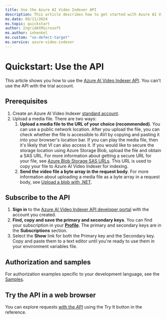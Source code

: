 ```yaml
---
title: Use the Azure AI Video Indexer API
description: This article describes how to get started with Azure AI Video Indexer API and a trial account.
ms.date: 09/11/2024
ms.topic: quickstart
author: IngridAtMicrosoft
ms.author: inhenkel
ms.custom: "se-defect-target"
ms.service: azure-video-indexer
---
```


# Quickstart: Use the API

This article shows you how to use the [Azure AI Video Indexer API](https://api-portal.videoindexer.ai/). You can't use the API with the trial account.

## Prerequisites

1. Create an Azure AI Video Indexer [standard account](create-account.md).
1. Upload a media file. There are two ways:
    1. **Upload a media file to the URL of your choice (recommended)**. You can use a public network location. After you upload the file, you can check whether the file is accessible to AVI by copying and pasting it into your browser's location bar. If you can play the media file, then it's likely that VI can also access it. If you would like to secure the storage location using Azure Storage Blob, upload the file and obtain a SAS URL. For more information about getting a secure URL for your file, see [Azure Blob Storage SAS URLs](/azure/storage/common/storage-sas-overview). This URL is used to copy your file to Azure AI Video Indexer for indexing.
    1. **Send the video file a byte array in the request body**. For more information about uploading a media file as a byte array in a request body, see [Upload a blob with .NET](/azure/storage/blobs/storage-blob-upload).

## Subscribe to the API

1. **Sign in** to the [Azure AI Video Indexer API developer portal](https://api-portal.videoindexer.ai/) with the account you created.
1. **Find, copy and save the primary and secondary keys**. You can find your subscription in your **[Profile](https://api-portal.videoindexer.ai/profile)**. The primary and secondary keys are in the **Subscriptions** section.
1. Select the **Show** link for both the Primary key and the Secondary key. Copy and paste them to a text editor until you're ready to use them in your environment variables file.

## Authorization and samples

For authorization examples specific to your development language, see the [Samples](https://github.com/Azure-Samples/azure-video-indexer-samples/tree/master/API-Samples).

## Try the API in a web browser

You can explore requests [with the API](https://api-portal.videoindexer.ai/api-details#api=Operations&operation=Get-Account-Access-Token) using the Try It button in the reference.
